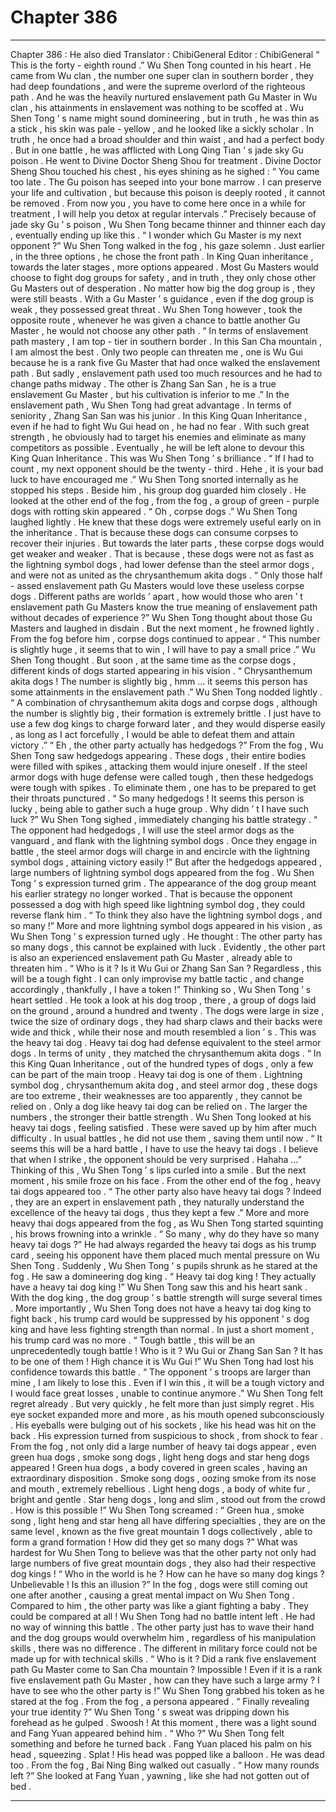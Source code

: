 
# Chapter 386


---

Chapter 386 : He also died
Translator :
ChibiGeneral
Editor :
ChibiGeneral
“ This is the forty - eighth round .” Wu Shen Tong counted in his heart .
He came from Wu clan , the number one super clan in southern border , they had deep foundations , and were the supreme overlord of the righteous path . And he was the heavily nurtured enslavement path Gu Master in Wu clan , his attainments in enslavement was nothing to be scoffed at .
Wu Shen Tong ’ s name might sound domineering , but in truth , he was thin as a stick , his skin was pale - yellow , and he looked like a sickly scholar .
In truth , he once had a broad shoulder and thin waist , and had a perfect body . But in one battle , he was afflicted with Long Qing Tian ’ s jade sky Gu poison .
He went to Divine Doctor Sheng Shou for treatment .
Divine Doctor Sheng Shou touched his chest , his eyes shining as he sighed : “ You came too late . The Gu poison has seeped into your bone marrow . I can preserve your life and cultivation , but because this poison is deeply rooted , it cannot be removed . From now you , you have to come here once in a while for treatment , I will help you detox at regular intervals .”
Precisely because of jade sky Gu ’ s poison , Wu Shen Tong became thinner and thinner each day , eventually ending up like this .
“ I wonder which Gu Master is my next opponent ?” Wu Shen Tong walked in the fog , his gaze solemn .
Just earlier , in the three options , he chose the front path .
In King Quan inheritance , towards the later stages , more options appeared . Most Gu Masters would choose to fight dog groups for safety , and in truth , they only chose other Gu Masters out of desperation .
No matter how big the dog group is , they were still beasts . With a Gu Master ’ s guidance , even if the dog group is weak , they possessed great threat .
Wu Shen Tong however , took the opposite route , whenever he was given a chance to battle another Gu Master , he would not choose any other path .
“ In terms of enslavement path mastery , I am top - tier in southern border . In this San Cha mountain , I am almost the best . Only two people can threaten me , one is Wu Gui because he is a rank five Gu Master that had once walked the enslavement path . But sadly , enslavement path used too much resources and he had to change paths midway . The other is Zhang San San , he is a true enslavement Gu Master , but his cultivation is inferior to me .”
In the enslavement path , Wu Shen Tong had great advantage . In terms of seniority , Zhang San San was his junior . In this King Quan Inheritance , even if he had to fight Wu Gui head on , he had no fear .
With such great strength , he obviously had to target his enemies and eliminate as many competitors as possible .
Eventually , he will be left alone to devour this King Quan Inheritance .
This was Wu Shen Tong ’ s brilliance .
“ If I had to count , my next opponent should be the twenty - third . Hehe , it is your bad luck to have encouraged me .”
Wu Shen Tong snorted internally as he stopped his steps .
Beside him , his group dog guarded him closely .
He looked at the other end of the fog , from the fog , a group of green - purple dogs with rotting skin appeared .
“ Oh , corpse dogs .” Wu Shen Tong laughed lightly .
He knew that these dogs were extremely useful early on in the inheritance . That is because these dogs can consume corpses to recover their injuries .
But towards the later parts , these corpse dogs would get weaker and weaker . That is because , these dogs were not as fast as the lightning symbol dogs , had lower defense than the steel armor dogs , and were not as united as the chrysanthemum akita dogs .
“ Only those half - assed enslavement path Gu Masters would love these useless corpse dogs . Different paths are worlds ’ apart , how would those who aren ’ t enslavement path Gu Masters know the true meaning of enslavement path without decades of experience ?”
Wu Shen Tong thought about those Gu Masters and laughed in disdain .
But the next moment , he frowned lightly .
From the fog before him , corpse dogs continued to appear .
“ This number is slightly huge , it seems that to win , I will have to pay a small price .” Wu Shen Tong thought .
But soon , at the same time as the corpse dogs , different kinds of dogs started appearing in his vision .
“ Chrysanthemum akita dogs ! The number is slightly big , hmm … it seems this person has some attainments in the enslavement path .” Wu Shen Tong nodded lightly .
“ A combination of chrysanthemum akita dogs and corpse dogs , although the number is slightly big , their formation is extremely brittle . I just have to use a few dog kings to charge forward later , and they would disperse easily , as long as I act forcefully , I would be able to defeat them and attain victory .”
“ Eh , the other party actually has hedgedogs ?”
From the fog , Wu Shen Tong saw hedgedogs appearing .
These dogs , their entire bodies were filled with spikes , attacking them would injure oneself .
If the steel armor dogs with huge defense were called tough , then these hedgedogs were tough with spikes . To eliminate them , one has to be prepared to get their throats punctured .
“ So many hedgedogs ! It seems this person is lucky , being able to gather such a huge group . Why didn ’ t I have such luck ?”
Wu Shen Tong sighed , immediately changing his battle strategy .
“ The opponent had hedgedogs , I will use the steel armor dogs as the vanguard , and flank with the lightning symbol dogs . Once they engage in battle , the steel armor dogs will charge in and encircle with the lightning symbol dogs , attaining victory easily !”
But after the hedgedogs appeared , large numbers of lightning symbol dogs appeared from the fog .
Wu Shen Tong ’ s expression turned grim .
The appearance of the dog group meant his earlier strategy no longer worked . That is because the opponent possessed a dog with high speed like lightning symbol dog , they could reverse flank him .
“ To think they also have the lightning symbol dogs , and so many !” More and more lightning symbol dogs appeared in his vision , as Wu Shen Tong ’ s expression turned ugly .
He thought : The other party has so many dogs , this cannot be explained with luck . Evidently , the other part is also an experienced enslavement path Gu Master , already able to threaten him .
“ Who is it ? Is it Wu Gui or Zhang San San ? Regardless , this will be a tough fight . I can only improvise my battle tactic , and change accordingly , thankfully , I have a token !”
Thinking so , Wu Shen Tong ’ s heart settled .
He took a look at his dog troop , there , a group of dogs laid on the ground , around a hundred and twenty .
The dogs were large in size , twice the size of ordinary dogs , they had sharp claws and their backs were wide and thick , while their nose and mouth resembled a lion ’ s .
This was the heavy tai dog .
Heavy tai dog had defense equivalent to the steel armor dogs . In terms of unity , they matched the chrysanthemum akita dogs .
“ In this King Quan Inheritance , out of the hundred types of dogs , only a few can be part of the main troop . Heavy tai dog is one of them . Lightning symbol dog , chrysanthemum akita dog , and steel armor dog , these dogs are too extreme , their weaknesses are too apparently , they cannot be relied on . Only a dog like heavy tai dog can be relied on . The larger the numbers , the stronger their battle strength .
Wu Shen Tong looked at his heavy tai dogs , feeling satisfied .
These were saved up by him after much difficulty . In usual battles , he did not use them , saving them until now .
“ It seems this will be a hard battle , I have to use the heavy tai dogs . I believe that when I strike , the opponent should be very surprised . Hahaha …”
Thinking of this , Wu Shen Tong ’ s lips curled into a smile .
But the next moment , his smile froze on his face .
From the other end of the fog , heavy tai dogs appeared too .
“ The other party also have heavy tai dogs ? Indeed , they are an expert in enslavement path , they naturally understand the excellence of the heavy tai dogs , thus they kept a few .”
More and more heavy thai dogs appeared from the fog , as Wu Shen Tong started squinting , his brows frowning into a wrinkle .
“ So many , why do they have so many heavy tai dogs ?”
He had always regarded the heavy tai dogs as his trump card , seeing his opponent have them placed much mental pressure on Wu Shen Tong .
Suddenly , Wu Shen Tong ’ s pupils shrunk as he stared at the fog .
He saw a domineering dog king .
“ Heavy tai dog king ! They actually have a heavy tai dog king !” Wu Shen Tong saw this and his heart sank .
With the dog king , the dog group ’ s battle strength will surge several times . More importantly , Wu Shen Tong does not have a heavy tai dog king to fight back , his trump card would be suppressed by his opponent ’ s dog king and have less fighting strength than normal .
In just a short moment , his trump card was no more .
“ Tough battle , this will be an unprecedentedly tough battle ! Who is it ? Wu Gui or Zhang San San ? It has to be one of them ! High chance it is Wu Gui !”
Wu Shen Tong had lost his confidence towards this battle .
“ The opponent ’ s troops are larger than mine , I am likely to lose this . Even if I win this , it will be a tough victory and I would face great losses , unable to continue anymore .”
Wu Shen Tong felt regret already .
But very quickly , he felt more than just simply regret .
His eye socket expanded more and more , as his mouth opened subconsciously .
His eyeballs were bulging out of his sockets , like his head was hit on the back . His expression turned from suspicious to shock , from shock to fear .
From the fog , not only did a large number of heavy tai dogs appear , even green hua dogs , smoke song dogs , light heng dogs and star heng dogs appeared !
Green hua dogs , a body covered in green scales , having an extraordinary disposition .
Smoke song dogs , oozing smoke from its nose and mouth , extremely rebellious .
Light heng dogs , a body of white fur , bright and gentle .
Star heng dogs , long and slim , stood out from the crowd .
How is this possible !” Wu Shen Tong screamed : “ Green hua , smoke song , light heng and star heng all have differing specialties , they are on the same level , known as the five great mountain
1
dogs collectively , able to form a grand formation ! How did they get so many dogs ?”
What was hardest for Wu Shen Tong to believe was that the other party not only had large numbers of five great mountain dogs , they also had their respective dog kings !
“ Who in the world is he ? How can he have so many dog kings ? Unbelievable ! Is this an illusion ?” In the fog , dogs were still coming out one after another , causing a great mental impact on Wu Shen Tong .
Compared to him , the other party was like a giant fighting a baby .
They could be compared at all !
Wu Shen Tong had no battle intent left . He had no way of winning this battle .
The other party just has to wave their hand and the dog groups would overwhelm him , regardless of his manipulation skills , there was no difference .
The different in military force could not be made up for with technical skills .
“ Who is it ? Did a rank five enslavement path Gu Master come to San Cha mountain ? Impossible ! Even if it is a rank five enslavement path Gu Master , how can they have such a large army ? I have to see who the other party is !”
Wu Shen Tong grabbed his token as he stared at the fog .
From the fog , a persona appeared .
“ Finally revealing your true identity ?” Wu Shen Tong ’ s sweat was dripping down his forehead as he gulped .
Swoosh !
At this moment , there was a light sound and Fang Yuan appeared behind him .
“ Who ?” Wu Shen Tong felt something and before he turned back .
Fang Yuan placed his palm on his head , squeezing .
Splat !
His head was popped like a balloon .
He was dead too .
From the fog , Bai Ning Bing walked out casually .
“ How many rounds left ?” She looked at Fang Yuan , yawning , like she had not gotten out of bed .

---

